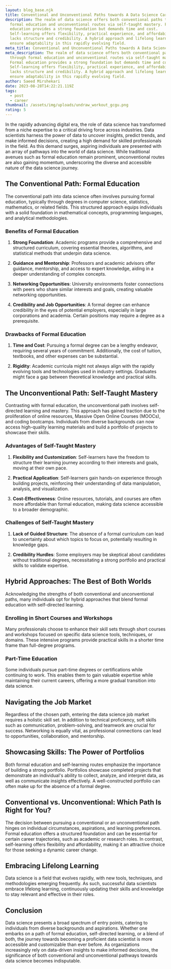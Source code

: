 ```yaml
---
layout: blog_base.njk
title: Conventional and Unconventional Paths towards A Data Science Career
description: The realm of data science offers both conventional paths through
  formal education and unconventional routes via self-taught mastery. Formal
  education provides a strong foundation but demands time and cost.
  Self-learning offers flexibility, practical experience, and affordability but
  lacks structure and credibility. A hybrid approach and lifelong learning
  ensure adaptability in this rapidly evolving field.
meta_title: Conventional and Unconventional Paths towards A Data Science Career
meta_description: The realm of data science offers both conventional paths
  through formal education and unconventional routes via self-taught mastery.
  Formal education provides a strong foundation but demands time and cost.
  Self-learning offers flexibility, practical experience, and affordability but
  lacks structure and credibility. A hybrid approach and lifelong learning
  ensure adaptability in this rapidly evolving field.
author: Saeed Mirshekari
date: 2023-08-28T14:22:21.119Z
tags:
  - post
  - career
thumbnail: /assets/img/uploads/undraw_workout_gcgu.png
rating: 5
---
```



In the rapidly advancing digital era, the role of data science has transformed from a niche expertise to a critical driving force across industries. Data scientists harness the power of data to uncover insights, predict trends, and make informed decisions, creating a high demand for skilled professionals in the field. As this demand surges, aspiring individuals are presented with an array of pathways into the world of data science. While traditional avenues such as formal education remain prominent, unconventional routes are also gaining momentum, underscoring the diverse and accessible nature of the data science journey.

## The Conventional Path: Formal Education

The conventional path into data science often involves pursuing formal education, typically through degrees in computer science, statistics, mathematics, or related fields. This structured approach equips individuals with a solid foundation in mathematical concepts, programming languages, and analytical methodologies. 

### **Benefits of Formal Education**

1. **Strong Foundation**: Academic programs provide a comprehensive and structured curriculum, covering essential theories, algorithms, and statistical methods that underpin data science.

2. **Guidance and Mentorship**: Professors and academic advisors offer guidance, mentorship, and access to expert knowledge, aiding in a deeper understanding of complex concepts.

3. **Networking Opportunities**: University environments foster connections with peers who share similar interests and goals, creating valuable networking opportunities.

4. **Credibility and Job Opportunities**: A formal degree can enhance credibility in the eyes of potential employers, especially in large corporations and academia. Certain positions may require a degree as a prerequisite.

### **Drawbacks of Formal Education**

1. **Time and Cost**: Pursuing a formal degree can be a lengthy endeavor, requiring several years of commitment. Additionally, the cost of tuition, textbooks, and other expenses can be substantial.

2. **Rigidity**: Academic curricula might not always align with the rapidly evolving tools and technologies used in industry settings. Graduates might face a gap between theoretical knowledge and practical skills.

## The Unconventional Path: Self-Taught Mastery

Contrasting with formal education, the unconventional path involves self-directed learning and mastery. This approach has gained traction due to the proliferation of online resources, Massive Open Online Courses (MOOCs), and coding bootcamps. Individuals from diverse backgrounds can now access high-quality learning materials and build a portfolio of projects to showcase their skills.

### **Advantages of Self-Taught Mastery**

1. **Flexibility and Customization**: Self-learners have the freedom to structure their learning journey according to their interests and goals, moving at their own pace.

2. **Practical Application**: Self-learners gain hands-on experience through building projects, reinforcing their understanding of data manipulation, analysis, and visualization.

3. **Cost-Effectiveness**: Online resources, tutorials, and courses are often more affordable than formal education, making data science accessible to a broader demographic.

### **Challenges of Self-Taught Mastery**

1. **Lack of Guided Structure**: The absence of a formal curriculum can lead to uncertainty about which topics to focus on, potentially resulting in knowledge gaps.

2. **Credibility Hurdles**: Some employers may be skeptical about candidates without traditional degrees, necessitating a strong portfolio and practical skills to validate expertise.

## Hybrid Approaches: The Best of Both Worlds

Acknowledging the strengths of both conventional and unconventional paths, many individuals opt for hybrid approaches that blend formal education with self-directed learning.

### **Enrolling in Short Courses and Workshops**

Many professionals choose to enhance their skill sets through short courses and workshops focused on specific data science tools, techniques, or domains. These intensive programs provide practical skills in a shorter time frame than full-degree programs.

### **Part-Time Education**

Some individuals pursue part-time degrees or certifications while continuing to work. This enables them to gain valuable expertise while maintaining their current careers, offering a more gradual transition into data science.

## Navigating the Job Market

Regardless of the chosen path, entering the data science job market requires a holistic skill set. In addition to technical proficiency, soft skills such as communication, problem-solving, and teamwork are crucial for success. Networking is equally vital, as professional connections can lead to opportunities, collaboration, and mentorship.

## Showcasing Skills: The Power of Portfolios

Both formal education and self-learning routes emphasize the importance of building a strong portfolio. Portfolios showcase completed projects that demonstrate an individual's ability to collect, analyze, and interpret data, as well as communicate insights effectively. A well-constructed portfolio can often make up for the absence of a formal degree.

## Conventional vs. Unconventional: Which Path Is Right for You?

The decision between pursuing a conventional or an unconventional path hinges on individual circumstances, aspirations, and learning preferences. Formal education offers a structured foundation and can be essential for certain career trajectories, such as academic or research roles. In contrast, self-learning offers flexibility and affordability, making it an attractive choice for those seeking a dynamic career change.

## Embracing Lifelong Learning

Data science is a field that evolves rapidly, with new tools, techniques, and methodologies emerging frequently. As such, successful data scientists embrace lifelong learning, continuously updating their skills and knowledge to stay relevant and effective in their roles.

## Conclusion

Data science presents a broad spectrum of entry points, catering to individuals from diverse backgrounds and aspirations. Whether one embarks on a path of formal education, self-directed learning, or a blend of both, the journey towards becoming a proficient data scientist is more accessible and customizable than ever before. As organizations increasingly rely on data-driven insights to make informed decisions, the significance of both conventional and unconventional pathways towards data science becomes indisputable.